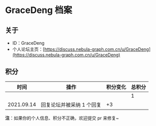 # GraceDeng 档案

## 关于

- ID：GraceDeng
- 个人论坛主页：[https://discuss.nebula-graph.com.cn/u/GraceDeng](https://discuss.nebula-graph.com.cn/u/GraceDeng)

## 积分

| 时间 | 操作 | 积分变化 | 总积分  |
| --- | --- | --- | --- |
|  |  |  | 1 |
| 2021.09.14 | 回复论坛并被采纳 1 个回复 | +3 |  |

**注**：如果你的个人信息、积分不正确，欢迎提交 pr 来修复~